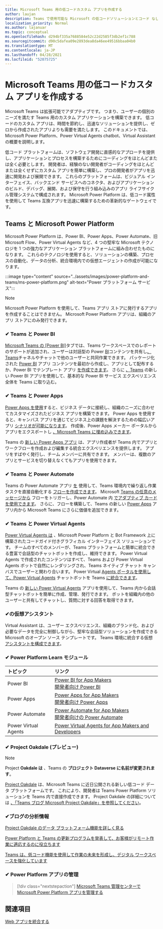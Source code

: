 ```yaml
---
title: Microsoft Teams 用の低コードカスタム アプリを作成する
author: laujan
description: Teams で使用可能な Microsoft の低コードソリューションとコード なしソリューションの詳細
localization_priority: Normal
ms.author: lajanuar
ms.topic: conceptual
ms.openlocfilehash: d294bf335a7688584e52c22d2585f3db2ef1c788
ms.sourcegitcommit: d90c5dafea09e2893dea8da46ee49516bbaa04b0
ms.translationtype: MT
ms.contentlocale: ja-JP
ms.lasthandoff: 04/28/2021
ms.locfileid: "52075725"
---
```

# <a name="create-low-code-custom-apps-for-microsoft-teams"></a>Microsoft Teams 用の低コードカスタム アプリを作成する

Microsoft Teams は拡張可能でアダプティブです。 つまり、ユーザーの個別のニーズを満たす Teams 用のカスタム アプリケーションを構築できます。 低コードのカスタム アプリは、時間を節約し、迅速なソリューションを提供し、ゼロから作成されたアプリよりも需要を満たします。 このドキュメントでは、Microsoft Power Platform、Power Virtual Agents chatbot、Virtual Assistant の概要を説明します。

低コード プラットフォームは、ソフトウェア開発に直感的なアプローチを提供し、アプリケーションとプロセスを構築するためにコーディングをほとんどまたは全く必要とします。 開発者は、経験のない開発者がコーディングをほとんどまたは全くせずにカスタム アプリを簡単に構築し、プロの開発者がアプリを迅速に開発および展開できます。 これらのプラットフォームは、ビジュアル インターフェイス、バックエンド サービスへのコネクタ、およびアプリケーションのビルド、デバッグ、展開、および保守を行う組み込みのアプリ ライフサイクル管理システムで構成されます。 Microsoft Power Platform は、低コード属性を使用して Teams 互換アプリを迅速に構築するための革新的なゲートウェイです。

## <a name="teams-and-microsoft-power-platform"></a>Teams と Microsoft Power Platform

Microsoft Power Platform は、Power BI、Power Apps、Power Automate、旧 Microsoft Flow、Power Virtual Agents など、4 つの堅牢な Microsoft テクノロジを 1 つの強力なアプリケーション プラットフォームに組み合わせたものになります。 これらのテクノロジを使用すると、ソリューションの構築、プロセスの自動化、データの分析、統合環境内での仮想エージェントの作成が可能になります。

:::image type="content" source="../assets/images/power-platform-and-teams/ms-power-platform.png" alt-text="Power プラットフォーム サービス":::

> [!NOTE]
> Microsoft Power Platform を使用して、Teams アプリ ストアに発行するアプリを作成することはできません。 Microsoft Power Platform アプリは、組織のアプリ ストアにのみ発行できます。

### <a name="-teams-and-power-bi"></a>✔ Teams と Power BI

[Microsoft Teams の [Power BI]](https://powerbi.microsoft.com/blog/announcing-new-power-bi-tab-for-microsoft-teams/)タブでは、Teams ワークスペースでのレポートのサポートが追加され、ユーザーは対話型の Power [BI](/power-bi/collaborate-share/service-embed-report-microsoft-teams)コンテンツを共有し[、Teams](/power-bi/collaborate-share/service-collaborate-microsoft-teams)チャネルやチャットで他のユーザーと共同作業できます。 パッケージ化された [Power BI](/power-bi/collaborate-share/service-create-distribute-apps) アプリ コンテンツを最初から作成し、アプリとして配布するか、Power BI でテンプレート アプリ [を作成できます](/connect-data/service-template-apps-create)。 さらに [、Teams](https://go.microsoft.com/fwlink/?linkid=2143643) の新しい Power BI アプリを使用して、基本的な Power BI サービス エクスペリエンス全体を Teams に取り込む。

### <a name="-teams-and-power-apps"></a>✔ Teams と Power Apps

[Power Apps を使用](/powerapps/powerapps-overview)すると、ビジネス データに接続し、組織のニーズに合わせてカスタマイズされたビジネス アプリを構築できます。  Power Apps を使用すると、キャンバス アプリを通じてビジネス上の課題を解決するための幅広いアプリ [シナリオが可能になります](/powerapps/maker/#canvas-apps)。 作成後、Power Apps メーカー ポータルからアプリをエクスポートし [、Microsoft Teams に埋め込みできます](/power-platform/admin/embed-app-teams)。

Teams の [新しい Power Apps アプリ](https://go.microsoft.com/fwlink/?linkid=2143374) は、アプリ作成者が Teams 内でアプリとワークフローを作成および編集する統合エクスペリエンスを提供します。 アプリをすばやく発行し、チーム メンバーに共有できます。 メンバーは、複数のアプリとサービスを切り替えなくてもアプリを使用できます。

### <a name="-teams-and-power-automate"></a>✔ Teams と Power Automate

Teams の Power Automate アプリ [を](https://flow.microsoft.com/connectors/shared_teams/microsoft-teams/) 使用して、Teams 環境内で繰り返し作業タスクを直接自動化する [フローを作成できます](/power-automate/flows-teams)。 Microsoft [Teams の任意のメッセージから](/power-automate/trigger-flow-teams-message) フローをトリガーし、Power Automate 内 [でアダプティブ カードを使用できます](/power-automate/create-adaptive-cards)。 さらに、フローを構築して、Teams の新しい [Power Apps](https://go.microsoft.com/fwlink/?linkid=2143539) アプリ内から Microsoft Teams にさらに価値を追加できます。

### <a name="-teams-and-power-virtual-agents"></a>✔ Teams と Power Virtual Agents

[Power Virtual Agents は](/power-virtual-agents/fundamentals-what-is-power-virtual-agents) 、Microsoft Power Platform と Bot Framework 上に構築されたコードガイド付きグラフィカル インターフェイス ソリューションです。 チームのすべてのメンバーが、Teams プラットフォームと簡単に統合できる豊富で会話型のチャットボットを作成し、維持できます。 Power Virtual Agents で作成されたコンテンツはすべて、Teams および Power Virtual Agents ボットで自然にレンダリングされ、Teams ネイティブ チャット キャンバスでユーザーと関わり合います。 Power Virtual [Agents ポータルを使用して、Power Virtual Agents](/power-virtual-agents/publication-add-bot-to-microsoft-teams) チャットボットを Teams [に統合できます](https://powervirtualagents.microsoft.com)。

Teams の [新しい Power Virtual Agents](https://aka.ms/pva-teams-docs) アプリを使用して、Teams 内から会話型チャットボットを簡単に作成、管理、発行できます。 ボットを組織内の他のユーザーと共有してチャットし、質問に対する回答を取得できます。

### <a name="-virtual-assistant-for-teams"></a>✔の仮想アシスタント

Virtual Assistant は、ユーザー エクスペリエンス、組織のブランド化、および必要なデータを完全に制御しながら、堅牢な会話型ソリューションを作成できる Microsoft のオープン ソース テンプレートです。 Teams 環境に統合する仮想 [アシスタントを構成できます](https://microsoft.github.io/botframework-solutions/clients-and-channels/tutorials/enable-teams/1-intro)。 

### <a name="-power-platform-learn-modules"></a>✔ Power Platform Learn モジュール

|  トピック  |  リンク  |
|:---------|:----------------------|
|Power BI|[Power BI for App Makers](/learn/browse/?expanded=power-platform&products=power-bi&roles=maker)</br>[開発者向け Power BI](/learn/browse/?expanded=power-platform&products=power-bi&roles=developer)|
|Power Apps|[Power Apps for App Makers](/learn/browse/?products=power-apps&roles=maker)</br>[開発者向け Power Apps](/learn/browse/?products=power-apps)|
|Power Automate|[Power Automate for App Makers](/learn/browse/?expanded=power-platform&products=power-automate&roles=maker)</br>[開発者向けの Power Automate](/learn/browse/?expanded=power-platform&products=power-automate&roles=developer)|
|Power Virtual Agents|[Power Virtual Agents for App Makers and Developers](/learn/browse/?products=power-virtual-agents&expanded=power-platform&roles=maker)|

### <a name="-project-oakdale-preview"></a>✔ Project Oakdale (プレビュー)

> [!NOTE]
> Project **Oakdale は** 、Teams の **プロジェクト Dataverse に名前が変更されます**。

[Project Oakdale](https://techcommunity.microsoft.com/t5/microsoft-teams-blog/teams-is-shaping-the-future-of-work-with-low-code-features-to/ba-p/1507180
) は、Microsoft Teams に近日公開される新しい低コード データ プラットフォームです。 これにより、開発者は Teams Power Platform ソリューションを Teams 内で直接作成できます。 Project Oakdale の詳細については [、「Teams ブログ Microsoft Project Oakdale」を参照してください](https://powerapps.microsoft.com/blog/introducing-project-oakdale-a-new-low-code-data-platform-for-microsoft-teams)。

### <a name="-microsoft-blog-insights"></a>✔ブログの分析情報

[Project Oakdale のデータ プラットフォーム機能を詳しく見る](https://powerapps.microsoft.com/blog/a-closer-look-at-data-platform-capabilities-in-project-oakdale/)

[Power Platform と Teams の更新プログラムを発表して、お客様がリモート作業に適応するのに役立ちます](https://cloudblogs.microsoft.com/powerplatform/2020/05/19/announcing-power-platform-and-teams-updates-to-help-customers-adapt-to-remote-work/)

[Teams は、低コード機能を使用して作業の未来を形成し、デジタル ワークスペースを強化しています](https://techcommunity.microsoft.com/t5/microsoft-teams-blog/teams-is-shaping-the-future-of-work-with-low-code-features-to/ba-p/1507180)

### <a name="-managing-power-platform-apps"></a>✔ Power Platform アプリの管理

> [!div class="nextstepaction"]
> [Microsoft Teams 管理センターで Microsoft Power Platform アプリを管理する](/microsoftteams/manage-power-platform-apps)

## <a name="see-also"></a>関連項目

[Web アプリを統合する](~/samples/integrate-web-apps-overview.md)